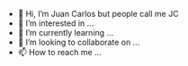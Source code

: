 - 👋 Hi, I’m Juan Carlos but people call me JC
- 👀 I’m interested in ...
- 🌱 I’m currently learning ...
- 💞️ I’m looking to collaborate on ...
- 📫 How to reach me ...

<!---
juancarlosperamo/juancarlosperamo is a ✨ special ✨ repository because its `README.md` (this file) appears on your GitHub profile.
You can click the Preview link to take a look at your changes.
--->

